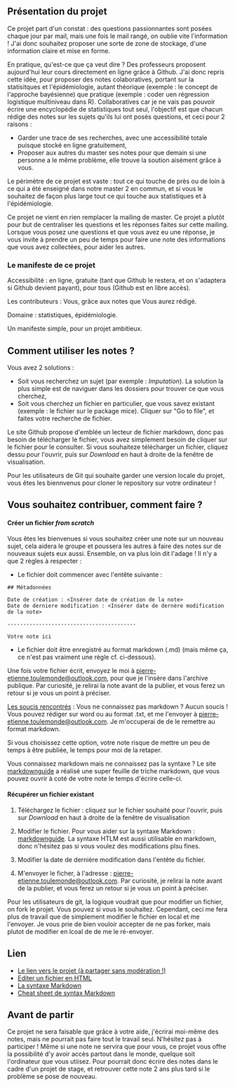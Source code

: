 ## Présentation du projet

Ce projet part d'un constat : des questions passionnantes sont posées chaque jour par mail, mais une fois le mail rangé, on oublie vite l'information !
J'ai donc souhaitez proposer une sorte de zone de stockage, d'une information claire et mise en forme.

En pratique, qu'est-ce que ça veut dire ?
Des professeurs proposent aujourd'hui leur cours directement en ligne grâce à Github. J'ai donc repris cette idée, pour proposer des notes colaboratives, portant sur la statisitques et l'épidémiologie, autant théorique (exemple : le concept de l'approche bayésienne) que pratique (exemple : coder uen régression logistique multiniveau dans R).
Collaboratives car je ne vais pas pouvoir écrire une encyclopédie de statistiques tout seul, l'objectif est que chacun rédige des notes sur les sujets qu'ils lui ont posés questions, et ceci pour 2 raisons : 
- Garder une trace de ses recherches, avec une accessibilité totale puisque stocké en ligne gratuitement,
- Proposer aux autres du master ses notes pour que demain si une personne a le même problème, elle trouve la soution aisément grâce à vous.

Le périmètre de ce projet est vaste : tout ce qui touche de près ou de loin à ce qui a été enseigné dans notre master 2 en commun, et si vous le souhaitez de façon plus large tout ce qui touche aux statistiques et à l'épidémiologie.

Ce projet ne vient en rien remplacer la mailing de master. Ce projet a plutôt pour but de centraliser les questions et les réponses faites sur cette mailing. 
Lorsque vous posez une questions et que vous avez eu une réponse, je vous invite à prendre un peu de temps pour faire une note des informations que vous avez collectées, pour aider les autres.

### Le manifeste de ce projet

Accessibilité : en ligne, gratuite (tant que Github le restera, et on s'adaptera si Github devient payant), pour tous (Github est en libre accès).

Les contributeurs : Vous, grâce aux notes que Vous aurez rédigé.

Domaine : statistiques, épidémiologie.

Un manifeste simple, pour un projet ambitieux.

## Comment utiliser les notes ?

Vous avez 2 solutions : 
- Soit vous recherchez un sujet (par exemple : *Imputation*). La solution la plus simple est de naviguer dans les dossiers pour trouver ce que vous cherchez,
- Soit vous cherchez un fichier en particulier, que vous savez existant (exemple : le fichier sur le package mice). Cliquer sur "Go to file", et faites votre recherche de fichier.

Le site Github propose d'emblée un lecteur de fichier markdown, donc pas besoin de télécharger le fichier, vous avez simplement besoin de cliquer sur le fichier pour le consulter.
Si vous souhaiteze télécharger un fichier, cliquez dessu pour l'ouvrir, puis sur *Download* en haut à droite de la fenêtre de visualisation.

Pour les utilisateurs de Git qui souhaite garder une version locale du projet, vous êtes les biennvenus pour cloner le repository sur votre ordinateur ! 

## Vous souhaitez contribuer, comment faire ?

#### Créer un fichier *from scratch*

Vous êtes les bienvenues si vous souhaitez créer une note sur un nouveau sujet, cela aidera le groupe et poussera les autres à faire des notes sur de nouveaux sujets eux aussi. Ensemble, on va plus loin dit l'adage !
Il n'y a que 2 règles à respecter : 
- Le fichier doit commencer avec l'entête suivante : 
```
## Métadonnées

Date de création : <Insérer date de création de la note>
Date de derniere modification : <Insérer date de dernère modification de la note>

-----------------------------------------

Votre note ici

```

- Le fichier doit être enregistré au format markdown (.md) (mais même ça, ce n'est pas vraiment une règle cf. ci-dessous).

Une fois votre fichier écrit, envoyez le moi à <pierre-etienne.toulemonde@outlook.com>, pour que je l'insère dans l'archive publique.
Par curiosité, je relirai la note avant de la publier, et vous ferez un retour si je vous un point à préciser.

<u>Les soucis rencontrés</u> : 
Vous ne connaissez pas markdown ?
Aucun soucis ! Vous pouvez rédiger sur word ou au format .txt, et me l'envoyer à <pierre-etienne.toulemonde@outlook.com>. Je m'occuperai de de le remettre au format markdown.

Si vous choisissez cette option, votre note risque de mettre un peu de temps à être publiée, le temps pour moi de la retaper.

Vous connaissez markdown mais ne connaissez pas la syntaxe ?
Le site [markdownguide](https://www.markdownguide.org/cheat-sheet/) a réalisé une super feuille de triche markdown, que vous pouvez ouvrir à coté de votre note le temps d'écrire celle-ci.

#### Récupérer un fichier existant

1. Téléchargez le fichier : cliquez sur le fichier souhaité pour l'ouvrir, puis sur *Download* en haut à droite de la fenêtre de visualisation

2. Modifier le fichier. Pour vous aider sur la syntaxe Markdown : [markdownguide](https://www.markdownguide.org/cheat-sheet/). La syntaxe HTLM est aussi utilisable en markdown, donc n'hésitez pas si vous voulez des modifications plsu fines.

3. Modifier la date de dernière modification dans l'entête du fichier.

4. M'envoyer le ficher, à l'adresse : <pierre-etienne.toulemonde@outlook.com>. Par curiosité, je relirai la note avant de la publier, et vous ferez un retour si je vous un point à préciser.

Pour les utilisateurs de git, la logique voudrait que pour modifier un fichier, on fork le projet. Vous pouvez si vous le souhaitez. 
Cependant, ceci me fera plus de travail que de simplement modifier le fichier en local et me l'envoyer. 
Je vous prie de bien vouloir accepter de ne pas forker, mais plutot de modifier en lcoal de de me le ré-envoyer.

## Lien
- [Le lien vers le projet (à partager sans modération !)](https://github.com/petoulemonde/msr)
- [Editer un fichier en HTML](https://tutorialehtml.com/fr/html-tableaux/)
- [La syntaxe Markdown](https://www.markdownguide.org/basic-syntax/)
- [Cheat sheet de syntax Markdown](https://www.markdownguide.org/cheat-sheet/)

## Avant de partir
Ce projet ne sera faisable que grâce à votre aide, j'écrirai moi-même des notes, mais ne pourrait pas faire tout le travail seul.
N'hésitez pas à participer ! Même si une note ne servira que pour vous, ce projet vous offre la possibilité d'y avoir accès partout dans le monde, quelque soit l'ordinateur que vous utiisez. Pour pourrait donc écrire des notes dans le cadre d'un projet de stage, et retrouver cette note 2 ans plus tard si le problème se pose de nouveau.

